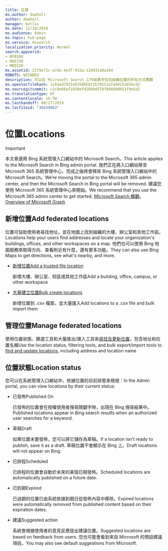 ```yaml
---
title: 位置
ms.author: dawholl
author: dawholl
manager: kellis
ms.date: 12/18/2018
ms.audience: Admin
ms.topic: hub-page
ms.service: mssearch
localization_priority: Normal
search.appverid:
- BFB160
- MOE150
- MED150
ms.assetid: 2379e72c-a7da-4e3f-932a-12d431a0a284
ROBOTS: NOINDEX
description: 可以在 Microsoft Search 工作結果中包含組織位置的所有方式概觀
ms.openlocfilehash: 1c8aed7931eb3586bbf2b79251afa94152656cd3
ms.sourcegitcommit: c2c9e66af1038efd2849d578f846680851f9e5d2
ms.translationtype: HT
ms.contentlocale: zh-TW
ms.lasthandoff: 08/27/2019
ms.locfileid: "36639863"
---
```

# <a name="locations"></a><span data-ttu-id="1d457-103">位置</span><span class="sxs-lookup"><span data-stu-id="1d457-103">Locations</span></span>

> [!IMPORTANT]
> <span data-ttu-id="1d457-104">本文章適用 Bing 系統管理入口網站中的 Microsoft Search。</span><span class="sxs-lookup"><span data-stu-id="1d457-104">This article applies to the Microsoft Search in Bing admin portal.</span></span> <span data-ttu-id="1d457-105">我們正在將入口網站移至 Microsoft 365 系統管理中心，完成之後將會移除 Bing 系統管理入口網站中的 Microsoft Search。</span><span class="sxs-lookup"><span data-stu-id="1d457-105">We’re moving the portal to the Microsoft 365 admin center, and then the Microsoft Search in Bing portal will be removed.</span></span> <span data-ttu-id="1d457-106">建議您使用 Microsoft 365 系統管理中心來開始。</span><span class="sxs-lookup"><span data-stu-id="1d457-106">We recommend that you use the Microsoft 365 admin center to get started.</span></span> <span data-ttu-id="1d457-107">[Microsoft Search 概觀](overview-microsoft-search.md)。</span><span class="sxs-lookup"><span data-stu-id="1d457-107">[Overview of Microsoft Graph](overview-microsoft-search.md)</span></span>
    
## <a name="add-locations"></a><span data-ttu-id="1d457-108">新增位置</span><span class="sxs-lookup"><span data-stu-id="1d457-108">Add federated locations</span></span>

<span data-ttu-id="1d457-109">位置可協助使用者尋找地址，並在地圖上找到組織的大樓、辦公室和其他工作區。</span><span class="sxs-lookup"><span data-stu-id="1d457-109">Locations help your users find addresses and locate your organization's buildings, offices, and other workspaces on a map.</span></span> <span data-ttu-id="1d457-110">他們也可以使用 Bing 地圖服務來取得方向、查看附近有什麼，還有更多功能。</span><span class="sxs-lookup"><span data-stu-id="1d457-110">They can also use Bing Maps to get directions, see what's nearby, and more.</span></span>
  
- [<span data-ttu-id="1d457-111">新增位置</span><span class="sxs-lookup"><span data-stu-id="1d457-111">Add a trusted file location</span></span>](add-a-location.md)
    
    <span data-ttu-id="1d457-112">新增大樓、辦公室、校區或其他工作區</span><span class="sxs-lookup"><span data-stu-id="1d457-112">Add a building, office, campus, or other workspace</span></span>
    
- [<span data-ttu-id="1d457-113">大量建立位置</span><span class="sxs-lookup"><span data-stu-id="1d457-113">Bulk create locations</span></span>](bulk-create-locations.md)
    
    <span data-ttu-id="1d457-114">新增位置到 .csv 檔案，並大量匯入</span><span class="sxs-lookup"><span data-stu-id="1d457-114">Add locations to a .csv file and bulk import them</span></span>
    
## <a name="manage-locations"></a><span data-ttu-id="1d457-115">管理位置</span><span class="sxs-lookup"><span data-stu-id="1d457-115">Manage federated locations</span></span>

<span data-ttu-id="1d457-116">使用位置狀態、篩選工具和大量匯出/匯入工具來[尋找及更新位置](manage-locations.md)，包含地址和位置名稱</span><span class="sxs-lookup"><span data-stu-id="1d457-116">Use the location status, filtering tools, and bulk export/import tools to [find and update locations](manage-locations.md), including address and location name</span></span>
  
## <a name="location-status"></a><span data-ttu-id="1d457-117">位置狀態</span><span class="sxs-lookup"><span data-stu-id="1d457-117">Location status</span></span>

<span data-ttu-id="1d457-118">您可以在系統管理入口網站中，依據位置的目前狀態來檢視：</span><span class="sxs-lookup"><span data-stu-id="1d457-118">In the Admin portal, you can view locations by their current status:</span></span>
  
- <span data-ttu-id="1d457-119">已發佈</span><span class="sxs-lookup"><span data-stu-id="1d457-119">Published On</span></span>
    
    <span data-ttu-id="1d457-120">已發佈的位置會在授權使用者搜尋關鍵字時，出現在 Bing 搜尋結果中。</span><span class="sxs-lookup"><span data-stu-id="1d457-120">Published locations appear in Bing search results when an authorized user searches for a keyword.</span></span>
    
- <span data-ttu-id="1d457-121">草稿</span><span class="sxs-lookup"><span data-stu-id="1d457-121">Draft</span></span>
    
    <span data-ttu-id="1d457-122">如果位置未要發佈，您可以將它儲存為草稿。</span><span class="sxs-lookup"><span data-stu-id="1d457-122">If a location isn't ready to publish, save it as a draft.</span></span> <span data-ttu-id="1d457-123">草稿位置不會顯示在 Bing 上。</span><span class="sxs-lookup"><span data-stu-id="1d457-123">Draft locations will not appear on Bing.</span></span>
    
- <span data-ttu-id="1d457-124">已排程</span><span class="sxs-lookup"><span data-stu-id="1d457-124">Scheduled</span></span>
    
    <span data-ttu-id="1d457-125">已排程的位置會自動於未來的某個日期發佈。</span><span class="sxs-lookup"><span data-stu-id="1d457-125">Scheduled locations are automatically published on a future date.</span></span>
    
- <span data-ttu-id="1d457-126">已到期</span><span class="sxs-lookup"><span data-stu-id="1d457-126">Expired</span></span>
    
    <span data-ttu-id="1d457-127">已過期的位置已由系統依據到期日從發佈內容中移除。</span><span class="sxs-lookup"><span data-stu-id="1d457-127">Expired locations were automatically removed from published content based on their expiration dates.</span></span>
    
- <span data-ttu-id="1d457-128">建議</span><span class="sxs-lookup"><span data-stu-id="1d457-128">Suggested action</span></span>
    
    <span data-ttu-id="1d457-129">系統會根據使用者的意見反應提出建議位置。</span><span class="sxs-lookup"><span data-stu-id="1d457-129">Suggested locations are based on feedback from users.</span></span> <span data-ttu-id="1d457-130">您也可能會看到來自 Microsoft 的預設建議項目。</span><span class="sxs-lookup"><span data-stu-id="1d457-130">You may also see default suggestions from Microsoft.</span></span>

  

